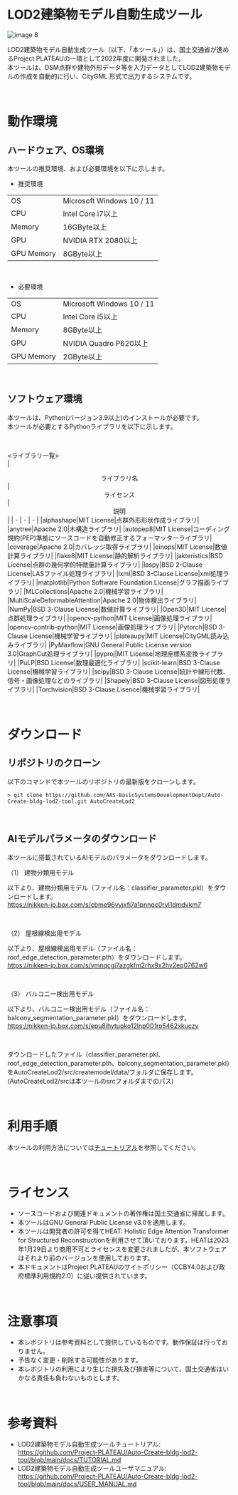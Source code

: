 
# LOD2建築物モデル自動生成ツール
![image 8](https://user-images.githubusercontent.com/79615787/227534529-f858e8e7-1c56-49de-a5ab-5be177c1a0a9.png)

LOD2建築物モデル自動生成ツール（以下、「本ツール」）は、国土交通省が進めるProject PLATEAUの一環として2022年度に開発されました。\
本ツールは、DSM点群や建物外形データ等を入力データとしてLOD2建築物モデルの作成を自動的に行い、CityGML 形式で出力するシステムです。

<br />

# 動作環境

## ハードウェア、OS環境

本ツールの推奨環境、および必要環境を以下に示します。

- 推奨環境

 <table>
    <tr>
      <td>OS</td>
      <td>Microsoft Windows 10 / 11</td>
    </tr>
    <tr>
      <td>CPU</td>
      <td>Intel Core i7以上</td>
    </tr>
        <tr>
      <td>Memory</td>
      <td>16GByte以上</td>
    </tr>
        <tr>
      <td>GPU</td>
      <td>NVIDIA RTX 2080以上</td>
    </tr>
        <tr>
      <td>GPU Memory</td>
      <td>8GByte以上</td>
    </tr>
 </table>

<br />

- 必要環境

 <table>
    <tr>
      <td>OS</td>
      <td>Microsoft Windows 10 / 11</td>
    </tr>
    <tr>
      <td>CPU</td>
      <td>Intel Core i5以上</td>
    </tr>
        <tr>
      <td>Memory</td>
      <td>8GByte以上</td>
    </tr>
        <tr>
      <td>GPU</td>
      <td>NVIDIA Quadro P620以上</td>
    </tr>
        <tr>
      <td>GPU Memory</td>
      <td>2GByte以上</td>
    </tr>
 </table>

 <br />

## ソフトウェア環境

本ツールは、Python(バージョン3.9以上)のインストールが必要です。\
本ツールが必要とするPythonライブラリを以下に示します。

<br />

<ライブラリ一覧>  
|<center>ライブラリ名</center>|<center>ライセンス</center>|<center>説明</center>|
| - | - | - |
|alphashape|MIT License|点群外形形状作成ライブラリ|
|anytree|Apache 2.0|木構造ライブラリ|
|autopep8|MIT License|コーディング規約(PEP)準拠にソースコードを自動修正するフォーマッターライブラリ|
|coverage|Apache 2.0|カバレッジ取得ライブラリ|
|einops|MIT License|数値計算ライブラリ|
|flake8|MIT License|静的解析ライブラリ|
|jakteristics|BSD License|点群の幾何学的特徴量計算ライブラリ|
|laspy|BSD 2-Clause License|LASファイル処理ライブラリ|
|lxml|BSD 3-Clause License|xml処理ライブラリ|
|matplotlib|Python Software Foundation License|グラフ描画ライブラリ|
|MLCollections|Apache 2.0|機械学習ライブラリ|
|MultiScaleDeformableAttention|Apache 2.0|物体検出ライブラリ|
|NumPy|BSD 3-Clause License|数値計算ライブラリ|
|Open3D|MIT License|点群処理ライブラリ|
|opencv-python|MIT License|画像処理ライブラリ|
|opencv-contrib-python|MIT License|画像処理ライブラリ|
|Pytorch|BSD 3-Clause License|機械学習ライブラリ|
|plateaupy|MIT License|CityGML読み込みライブラリ|
|PyMaxflow|GNU General Public License version 3.0|GraphCut処理ライブラリ|
|pyproj|MIT License|地理座標系変換ライブラリ|
|PuLP|BSD License|数理最適化ライブラリ|
|scikit-learn|BSD 3-Clause License|機械学習ライブラリ|
|scipy|BSD 3-Clause License|統計や線形代数、信号・画像処理などのライブラリ|
|Shapely|BSD 3-Clause License|図形処理ライブラリ|
|Torchvision|BSD 3-Clause Lisence|機械学習ライブラリ|

<br />

# ダウンロード

## リポジトリのクローン

以下のコマンドで本ツールのリポジトリの最新版をクローンします。

`> git clone https://github.com/AAS-BasicSystemsDevelopmentDept/Auto-Create-bldg-lod2-tool.git AutoCreateLod2`

<br />

## AIモデルパラメータのダウンロード

本ツールに搭載されているAIモデルのパラメータをダウンロードします。

（1） 建物分類用モデル

以下より、建物分類用モデル（ファイル名：classifier_parameter.pkl）をダウンロードします。
<br />
<https://nikken-jp.box.com/s/cbme96vyjxfj7a1pnnqc0ryl1dmdvkm7>

<br />

（2） 屋根線検出用モデル

以下より、屋根線検出用モデル（ファイル名：roof_edge_detection_parameter.pth）をダウンロードします。
<br />
<https://nikken-jp.box.com/s/ymnqcgj7azgkfm2rhx9x2hy2eq0762w6>

<br />

（3） バルコニー検出用モデル

以下より、バルコニー検出用モデル（ファイル名：balcony_segmentation_parameter.pkl）をダウンロードします。
<br />
<https://nikken-jp.box.com/s/epu8ihytupko12lnp001ro5462xkuczy>

<br />

ダウンロードしたファイル（classifier_parameter.pkl、roof_edge_detection_parameter.pth、balcony_segmentation_parameter.pkl）をAutoCreateLod2/src/createmodel/data/フォルダに保存します。\
(AutoCreateLod2/srcは本ツールのsrcフォルダまでのパス)

<br />

# 利用手順

本ツールの利用方法については[チュートリアル](/docs/TUTORIAL.md)を参照してください。

<br />

# ライセンス

- ソースコードおよび関連ドキュメントの著作権は国土交通省に帰属します。
- 本ツールはGNU General Public License v3.0を適用します。
- 本ツールは開発者の許可を得てHEAT: Holistic Edge Attention Transformer for Structured Reconstructionを利用させて頂いております。HEATは2023年1月29日より商用不可とライセンスを変更されましたが、本ソフトウェアはそれより前のバージョンを使用しております。
- 本ドキュメントはProject PLATEAUのサイトポリシー（CCBY4.0および政府標準利用規約2.0）に従い提供されています。
  
<br />

# 注意事項

- 本レポジトリは参考資料として提供しているものです。動作保証は行っておりません。
- 予告なく変更・削除する可能性があります。
- 本レポジトリの利用により生じた損失及び損害等について、国土交通省はいかなる責任も負わないものとします。

<br />

# 参考資料

- LOD2建築物モデル自動生成ツールチュートリアル:  
<https://github.com/Project-PLATEAU/Auto-Create-bldg-lod2-tool/blob/main/docs/TUTORIAL.md>
- LOD2建築物モデル自動生成ツールユーザマニュアル:  
<https://github.com/Project-PLATEAU/Auto-Create-bldg-lod2-tool/blob/main/docs/USER_MANUAL.md>
